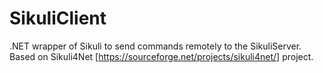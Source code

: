 # SikuliClient
.NET wrapper of Sikuli to send commands remotely to the SikuliServer. Based on Sikuli4Net [https://sourceforge.net/projects/sikuli4net/] project.
